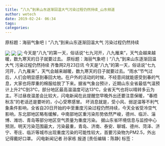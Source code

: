 ```yaml
---
title: “八九”到来山东逐渐回温大气污染过程仍然持续_山东频道
author: wetech
date: 2019-02-24- 06:34
tags: 
categories: 
---
```

原标题：海丽气象吧丨“八九”到来山东逐渐回温大气 污染过程仍然持续
<!-- more -->
                
<img align="center" border="0" src="http://p0.ifengimg.com/fck/2019_09/f6403ec57617699_w1440_h1080.jpg" />
                
<img align="center" border="0" src="http://p0.ifengimg.com/fck/2019_09/b59d8c288511d96_w649_h345.png" />
            
<img align="center" border="0" src="http://p2.ifengimg.com/a/2016/0810/204c433878d5cf9size1_w16_h16.png" />
今天是“八九”的第一天，俗话说“七九河开，八九雁来”，天气会越来越暖，数九寒天的日子就要过去。
原标题：海丽气象吧丨“八九”到来山东逐渐回温大气 污染过程仍然持续
齐鲁网2月23日讯 今天是“八九”的第一天，俗话说“七九河开，八九雁来”，天气会越来越暖，数九寒天的日子就要过去。“雨水”节气过后，人们会明显感到春回大地。在户外的活动的时候，不经意间就能感受到春的气息，大家也将厚重的棉服给脱了下来。据省气象台预计，近期山东全省最低气温预计上升2℃到3℃，部分地区最高温温度可达13℃，全省天气也将以晴转多云为主。不过昼夜温差会比较大，闪电新闻在此提醒您早晚外出还要注意保暖，“春捂秋冻”的老话还是要听的，小心受寒感冒。
坏消息就是，受小风、弱逆温等不利气象条件影响，全省自20日开始的中至重度污染过程仍然持续，今天全省受冷空气影响，东北部地区略有缓解，中南部地区重污染形势依然严峻，德州、临沂、淄博、潍坊、青岛等部分地区空气质量为重度污染。
据山东省环境信息与监控中心预测，明天污染范围最大，污染最重，青岛、济南、泰安、聊城、德州、菏泽、济宁、枣庄、临沂等城市出现重度污染的可能性较大，首要污染物为PM2.5，外出记得戴好口罩。
闪电新闻记者 孙家栋 报道
[责任编辑：陈静]
标签：
 
             
